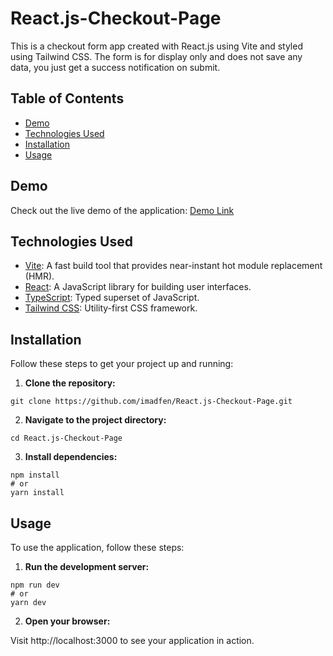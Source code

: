 # React.js-Checkout-Page

This is a checkout form app created with React.js using Vite and styled using Tailwind CSS.
The form is for display only and does not save any data, you just get a success notification on submit.

## Table of Contents

- [Demo](#demo)
- [Technologies Used](#technologies-used)
- [Installation](#installation)
- [Usage](#usage)

## Demo

Check out the live demo of the application: [Demo Link](https://checkout-page-rosy.vercel.app/)


## Technologies Used

- [Vite](https://vitejs.dev/): A fast build tool that provides near-instant hot module replacement (HMR).
- [React](https://reactjs.org/): A JavaScript library for building user interfaces.
- [TypeScript](https://www.typescriptlang.org/): Typed superset of JavaScript.
- [Tailwind CSS](https://tailwindcss.com/): Utility-first CSS framework.

## Installation

Follow these steps to get your project up and running:

1. **Clone the repository:**
```bach
git clone https://github.com/imadfen/React.js-Checkout-Page.git
```
   
2. **Navigate to the project directory:**
```bach
cd React.js-Checkout-Page
```

3. **Install dependencies:**
```bach
npm install
# or
yarn install
```

## Usage

To use the application, follow these steps:

1. **Run the development server:**
```bach
npm run dev
# or
yarn dev
```

2. **Open your browser:**

Visit http://localhost:3000 to see your application in action.
